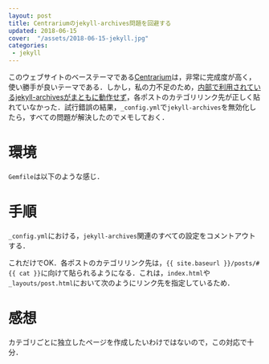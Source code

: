 ```yaml
---
layout: post
title: Centrariumのjekyll-archives問題を回避する
updated: 2018-06-15
cover:  "/assets/2018-06-15-jekyll.jpg"
categories:
 - jekyll
---
```


このウェブサイトのベーステーマである[Centrarium](https://github.com/bencentra/centrarium)は，非常に完成度が高く，使い勝手が良いテーマである．しかし，私の力不足のため，[内部で利用されているjekyll-archivesがまともに動作せず](https://haltaro.github.io/2018/02/11/theme-change)，各ポストのカテゴリリンク先が正しく貼れていなかった．試行錯誤の結果，`_config.yml`で`jekyll-archives`を無効化したら，すべての問題が解決したのでメモしておく．

# 環境

`Gemfile`は以下のような感じ．

<script src="https://gist.github.com/haltaro/cb98944347875e62bdb072503bf9a0a5.js"></script>

# 手順

`_config.yml`における，`jekyll-archives`関連のすべての設定をコメントアウトする．

<script src="https://gist.github.com/haltaro/43b5d125344d139b15eb51c1177e21ed.js"></script>

これだけでOK．各ポストのカテゴリリンク先は，`{{ site.baseurl }}/posts/#{{ cat }}`に向けて貼られるようになる．これは，`index.html`や`_layouts/post.html`において次のようにリンク先を指定しているため．

<script src="https://gist.github.com/haltaro/78b00c5d648473f1546f6ca677ec7135.js"></script>

# 感想

カテゴリごとに独立したページを作成したいわけではないので，この対応で十分．
